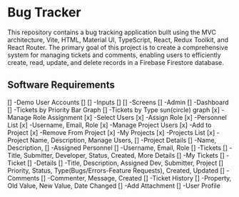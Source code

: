 # Bug Tracker
This repository contains a bug tracking application built using the MVC architecture, Vite, HTML, Material UI, TypeScript, React, Redux Toolkit, and React Router. The primary goal of this project is to create a comprehensive system for managing tickets and comments, enabling users to efficiently create, read, update, and delete records in a Firebase Firestore database.

## Software Requirements
[]   -Demo User Accounts
[]
[]   -Inputs
[]
[]   -Screens
[]      -Admin
[]         -Dashboard
[]            -Tickets by Priority Bar Graph
[]            -Tickets by Type sun(circle) graph
[x]         -Manage Role Assignment
[x]            -Select Users
[x]            -Assign Role
[x]            -Personnel List 
[x]               -Username, Email, Role
[x]         -Manage Project Users
[x]             -Add to Project
[x]             -Remove From Project
[x]         -My Projects
[x]            -Projects List
[x]               -Project Name, Description, Manage Users, 
[]          -Project Details
[]             -Name, Description, 
[]             -Assigned Personnel
[]                -Username, Email, Role
[]          -Tickets
[]              -Title, Submitter, Developer, Status, Created, More Details
[]         -My Tickets
[]         -Ticket
[]            -Details
[]               -Title, Description, Assigned Dev, Submitter, Project
[]                  Priority, Status, Type(Bugs/Errors-Feature Requests), Created, Updated
[]            -Comments
[]               -Commenter, Message, Created
[]            -Ticket History
[]               -Property, Old Value, New Value, Date Changed
[]            -Add Attachment
[]         -User Profile

